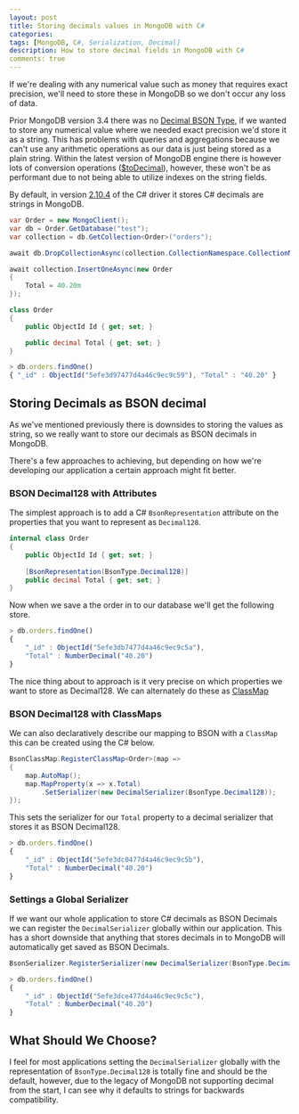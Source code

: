 ```yaml
---
layout: post
title: Storing decimals values in MongoDB with C#
categories:
tags: [MongoDB, C#, Serialization, Decimal]
description: How to store decimal fields in MongoDB with C#
comments: true
---
```


If we're dealing with any numerical value such as money that requires exact precision, we'll need to store these in MongoDB so we don't occur any loss of data.

Prior MongoDB version 3.4 there was no [Decimal BSON Type](http://bsonspec.org/spec.html), if we wanted to store any numerical value where we needed exact precision we'd store it as a string. This has problems with queries and aggregations because we can't use any arithmetic operations as our data is just being stored as a plain string. Within the latest version of MongoDB engine there is however lots of conversion operations ([$toDecimal](https://docs.mongodb.com/manual/reference/operator/aggregation/toDecimal/)), however, these won't be as performant due to not being able to utilize indexes on the string fields.

By default, in version [2.10.4](https://www.nuget.org/packages/MongoDB.Driver/2.10.4) of the C# driver it stores C# decimals are strings in MongoDB.

```csharp
var Order = new MongoClient();
var db = Order.GetDatabase("test");
var collection = db.GetCollection<Order>("orders");

await db.DropCollectionAsync(collection.CollectionNamespace.CollectionName);

await collection.InsertOneAsync(new Order
{
    Total = 40.20m
});

class Order
{
    public ObjectId Id { get; set; }

    public decimal Total { get; set; }
}
```

```javascript
> db.orders.findOne()
{ "_id" : ObjectId("5efe3d97477d4a46c9ec9c59"), "Total" : "40.20" }
```

## Storing Decimals as BSON decimal

As we've mentioned previously there is downsides to storing the values as string, so we really want to store our decimals as BSON decimals in MongoDB.

There's a few approaches to achieving, but depending on how we're developing our application a certain approach might fit better.

### BSON Decimal128 with Attributes

The simplest approach is to add a C# `BsonRepresentation` attribute on the properties that you want to represent as `Decimal128`.

```csharp
internal class Order
{
    public ObjectId Id { get; set; }
    
    [BsonRepresentation(BsonType.Decimal128)]
    public decimal Total { get; set; }
}
```
Now when we save a the order in to our database we'll get the following store.

```javascript
> db.orders.findOne()
{
    "_id" : ObjectId("5efe3db7477d4a46c9ec9c5a"),
    "Total" : NumberDecimal("40.20")
}
```

The nice thing about to approach is it very precise on which properties we want to store as Decimal128. We can alternately do these as [ClassMap](https://mongodb.github.io/mongo-csharp-driver/2.10/reference/bson/mapping/)


### BSON Decimal128 with ClassMaps

We can also declaratively describe our mapping to BSON with a `ClassMap` this can be created using the C# below.

```csharp
BsonClassMap.RegisterClassMap<Order>(map =>
{
    map.AutoMap();
    map.MapProperty(x => x.Total)
        .SetSerializer(new DecimalSerializer(BsonType.Decimal128));
});
```

This sets the serializer for our `Total` property to a decimal serializer that stores it as BSON Decimal128.

```javascript
> db.orders.findOne()
{
    "_id" : ObjectId("5efe3dc0477d4a46c9ec9c5b"),
    "Total" : NumberDecimal("40.20")
}
```

### Settings a Global Serializer

If we want our whole application to store C# decimals as BSON Decimals we can register the `DecimalSerializer` globally within our application. This has a short downside that anything that stores decimals in to MongoDB will automatically get saved as BSON Decimals.

```csharp
BsonSerializer.RegisterSerializer(new DecimalSerializer(BsonType.Decimal128));
```

```javascript
> db.orders.findOne()
{
    "_id" : ObjectId("5efe3dce477d4a46c9ec9c5c"),
    "Total" : NumberDecimal("40.20")
}
```

## What Should We Choose?

I feel for most applications setting the `DecimalSerializer` globally with the representation of `BsonType.Decimal128` is totally fine and should be the default, however, due to the legacy of MongoDB not supporting decimal from the start, I can see why it defaults to strings for backwards compatibility.